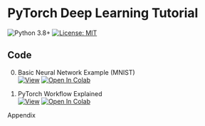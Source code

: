 # PyTorch Deep Learning Tutorial

![Python 3.8+] [![License: MIT]](https://github.com/Unique-Divine/PyTorch-Deep-Learning-Tutorial/blob/main/LICENSE)


[Python 3.8+]: https://img.shields.io/badge/python-3.8+-blue.svg
[License: MIT]: https://img.shields.io/badge/License-MIT-yellow.svg 

## Code

0. Basic Neural Network Example (MNIST)  
[![View][nbviewer-badge]][nbviewer-notebook0]    [![Open In Colab][Colab-badge]][Colab-notebook0]

1. PyTorch Workflow Explained  
[![View][nbviewer-badge]][nbviewer-notebook1]    [![Open In Colab][Colab-badge]][Colab-notebook1]


[Colab-badge]: https://colab.research.google.com/assets/colab-badge.svg 
[nbviewer-badge]: https://img.shields.io/badge/Jupyter%20nbviewer-View%20notebook-brightgreen?&logo=Jupyter 

[Colab-notebook0]: https://colab.research.google.com/github/Unique-Divine/PyTorch-Deep-Learning-Tutorial/blob/master/00-BasicNNExample.ipynb
[nbviewer-notebook0]: https://nbviewer.jupyter.org/github/Unique-Divine/PyTorch-Deep-Learning-Tutorial/blob/master/00-BasicNNExample.ipynb

[Colab-notebook1]: https://colab.research.google.com/github/Unique-Divine/PyTorch-Deep-Learning-Tutorial/blob/master/01-PyTorch-Worflow-Explained.ipynb
[nbviewer-notebook1]: https://nbviewer.jupyter.org/github/Unique-Divine/PyTorch-Deep-Learning-Tutorial/blob/master/01-PyTorch-Worflow-Explained.ipynb

Appendix
